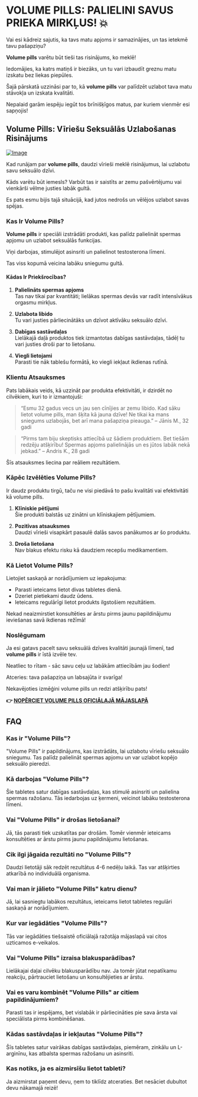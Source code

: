 # VOLUME PILLS: PALIELINI SAVUS PRIEKA MIRKĻUS! 💥

Vai esi kādreiz sajutis, ka tavs matu apjoms ir samazinājies, un tas ietekmē tavu pašapziņu? 

**Volume pills** varētu būt tieši tas risinājums, ko meklē! 

Iedomājies, ka katrs matiņš ir biezāks, un tu vari izbaudīt greznu matu izskatu bez liekas piepūles. 

Šajā pārskatā uzzināsi par to, kā **volume pills** var palīdzēt uzlabot tava matu stāvokļa un izskata kvalitāti. 

Nepalaid garām iespēju iegūt tos brīnišķīgos matus, par kuriem vienmēr esi sapņojis!

## Volume Pills: Vīriešu Seksuālās Uzlabošanas Risinājums

[![Image](https://www2.sellhealth.com/181/vp-cta-500-percent.jpg)](https://gchaffi.com/HS8LyxZn)

Kad runājam par **volume pills**, daudzi vīrieši meklē risinājumus, lai uzlabotu savu seksuālo dzīvi. 

Kāds varētu būt iemesls? Varbūt tas ir saistīts ar zemu pašvērtējumu vai vienkārši vēlme justies labāk gultā. 

Es pats esmu bijis tajā situācijā, kad jutos nedrošs un vēlējos uzlabot savas spējas.

### Kas Ir Volume Pills?

**Volume pills** ir speciāli izstrādāti produkti, kas palīdz palielināt spermas apjomu un uzlabot seksuālās funkcijas. 

Viņi darbojas, stimulējot asinsriti un palielinot testosterona līmeni. 

Tas viss kopumā veicina labāku sniegumu gultā.

#### Kādas Ir Priekšrocības?

1. **Palielināts spermas apjoms**  
   Tas nav tikai par kvantitāti; lielākas spermas devās var radīt intensīvākus orgasmu mirkļus.
   
2. **Uzlabota libido**  
   Tu vari justies pārliecinātāks un dzīvot aktīvāku seksuālo dzīvi.

3. **Dabīgas sastāvdaļas**  
   Lielākajā daļā produktos tiek izmantotas dabīgas sastāvdaļas, tādēļ tu vari justies droši par to lietošanu.

4. **Viegli lietojami**  
   Parasti tie nāk tablešu formātā, ko viegli iekļaut ikdienas rutīnā.

### Klientu Atsauksmes

Pats labākais veids, kā uzzināt par produkta efektivitāti, ir dzirdēt no cilvēkiem, kuri to ir izmantojuši:

> “Esmu 32 gadus vecs un jau sen cīnījies ar zemu libido. Kad sāku lietot volume pills, man šķita kā jauna dzīve! Ne tikai ka mans sniegums uzlabojās, bet arī mana pašapziņa pieauga.” – Jānis M., 32 gadi

> “Pirms tam biju skeptisks attiecībā uz šādiem produktiem. Bet tiešām redzēju atšķirību! Spermas apjoms palielinājās un es jūtos labāk nekā jebkad.” – Andris K., 28 gadi

Šīs atsauksmes liecina par reāliem rezultātiem.

### Kāpēc Izvēlēties Volume Pills?

Ir daudz produktu tirgū, taču ne visi piedāvā to pašu kvalitāti vai efektivitāti kā volume pills.

1. **Klīniskie pētījumi**  
   Šie produkti balstās uz zinātni un klīniskajiem pētījumiem.
   
2. **Pozitīvas atsauksmes**  
   Daudzi vīrieši visapkārt pasaulē dalās savos panākumos ar šo produktu.
   
3. **Droša lietošana**  
   Nav blakus efektu risku kā daudziem recepšu medikamentiem.

### Kā Lietot Volume Pills?

Lietojiet saskaņā ar norādījumiem uz iepakojuma:

- Parasti ieteicams lietot divas tabletes dienā.
- Dzeriet pietiekami daudz ūdens.
- Ieteicams regulārīgi lietot produkts ilgstošiem rezultātiem.

Nekad neaizmirstiet konsultēties ar ārstu pirms jaunu papildinājumu ieviešanas savā ikdienas režīmā!

### Noslēgumam

Ja esi gatavs pacelt savu seksuālā dzīves kvalitāti jaunajā līmenī, tad **volume pills** ir īstā izvēle tev. 

Neatliec to rītam - sāc savu ceļu uz labākām attiecībām jau šodien!

Atceries: tava pašapziņa un labsajūta ir svarīga!

Nekavējoties izmēģini volume pills un redzi atšķirību pats!



**👉 [NOPĒRCIET VOLUME PILLS OFICIĀLAJĀ MĀJASLAPĀ](https://gchaffi.com/HS8LyxZn)**

## FAQ

### Kas ir "Volume Pills"?
"Volume Pills" ir papildinājums, kas izstrādāts, lai uzlabotu vīriešu seksuālo sniegumu. Tas palīdz palielināt spermas apjomu un var uzlabot kopējo seksuālo pieredzi.

### Kā darbojas "Volume Pills"?
Šie tabletes satur dabīgas sastāvdaļas, kas stimulē asinsriti un palielina spermas ražošanu. Tās iedarbojas uz ķermeni, veicinot labāku testosterona līmeni.

### Vai "Volume Pills" ir drošas lietošanai?
Jā, tās parasti tiek uzskatītas par drošām. Tomēr vienmēr ieteicams konsultēties ar ārstu pirms jaunu papildinājumu lietošanas.

### Cik ilgi jāgaida rezultāti no "Volume Pills"?
Daudzi lietotāji sāk redzēt rezultātus 4-6 nedēļu laikā. Tas var atšķirties atkarībā no individuālā organisma.

### Vai man ir jālieto "Volume Pills" katru dienu?
Jā, lai sasniegtu labākos rezultātus, ieteicams lietot tabletes regulāri saskaņā ar norādījumiem.

### Kur var iegādāties "Volume Pills"?
Tās var iegādāties tiešsaistē oficiālajā ražotāja mājaslapā vai citos uzticamos e-veikalos.

### Vai "Volume Pills" izraisa blakusparādības?
Lielākajai daļai cilvēku blakusparādību nav. Ja tomēr jūtat nepatīkamu reakciju, pārtrauciet lietošanu un konsultējieties ar ārstu.

### Vai es varu kombinēt "Volume Pills" ar citiem papildinājumiem?
Parasti tas ir iespējams, bet vislabāk ir pārliecināties pie sava ārsta vai speciālista pirms kombinēšanas.

### Kādas sastāvdaļas ir iekļautas "Volume Pills"?
Šīs tabletes satur vairākas dabīgas sastāvdaļas, piemēram, zinkālu un L-arginīnu, kas atbalsta spermas ražošanu un asinsriti.

### Kas notiks, ja es aizmirsīšu lietot tableti?
Ja aizmirstat paņemt devu, ņem to tiklīdz atceraties. Bet nesāciet dubultot devu nākamajā reizē!
